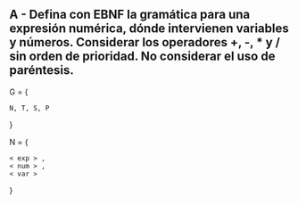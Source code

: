 ## A - Defina con EBNF la gramática para una expresión numérica, dónde intervienen variables y números. Considerar los operadores +, -, * y / sin orden de prioridad. No considerar el uso de paréntesis.

G = {

    N, T, S, P
}

N = {

    < exp > ,
    < num > ,
    < var >
}